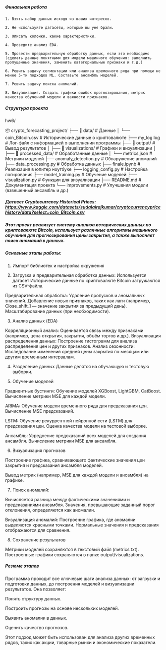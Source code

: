 ##### Финальная работа
  
    1. Взять набор данных исходя из ваших интересов.
    
    2. Не используйте датасеты, которые вы уже брали.
    
    3. Описать колонки, какие характеристики.
    
    4. Проведите анализ EDA.
    
    5. Провести предварительную обработку данных, если это необходимо (сделать данные понятными для модели машинного обучения: заполнить пропущенные значения, заменить категориальные признаки и т.д.)
    
    6. Решить задачу сегментации или анализа временного ряда при помощи не менее 5-ти подходов ML. Составьте ансамбль моделей.
    
    7. Решить задачу поиска аномалий.
    
    8. Визуализация. Создать графики ошибок прогнозирования, метрик качества обученной модели и важности признаков.
  
##### Структура проекта

hw6/

📦 crypto_forecasting_project/
├── 📂 data/                       # Данные
│   └── coin_Bitcoin.csv           # Исторические данные о криптовалюте
├── my_log.log                     # Лог-файл с информацией о выполнении программы
├── 📂 output/                     # Вывод результатов
│   ├── 📂 visualizations/         # Графики и визуализации
│   ├── 📂 processed_data/         # Обработанные данные
│   └── metrics.json               # Метрики моделей
├── anomaly_detection.py           # Обнаружение аномалий
├── data_processing.py             # Обработка данных
├── finale.ipynb                   # Реализация в юпитер ноутбуке
├── logging_config.py          # Настройка логирования
├── model_training.py          # Обучение моделей
├── visualization.py           # Функции для визуализации
├── README.md                      # Документация проекта
└── improvements.py            # Улучшения модели (взвешенный ансамбль и др.)


##### Датасет Cryptocurrency Historical Prices: https://www.kaggle.com/datasets/sudalairajkumar/cryptocurrencypricehistory/data?select=coin_Bitcoin.csv

##### Этот проект реализует систему анализа исторических данных по криптовалюте Bitcoin, использует различные алгоритмы машинного обучения для прогнозирования цены закрытия, а также выполняет поиск аномалий в данных. 

##### Основные этапы работы:
1. Импорт библиотек и настройка окружения

2. Загрузка и предварительная обработка данных: Используется датасет Исторические данные по криптовалюте Bitcoin загружаются из CSV-файла.

Предварительная обработка: Удаление пропусков и аномальных значений. Добавление новых признаков, таких как лаги (например, Close_shift_1 — значение закрытия за предыдущий день). Масштабирование данных (при необходимости).

3. Анализ данных (EDA)
   
Корреляционный анализ: Оценивается связь между признаками (например, цена открытия, закрытия, объём торгов и др.).
Визуализация распределения данных: Построение гистограмм для анализа распределения цен и других признаков.
Анализ сезонности: Исследование изменений средней цены закрытия по месяцам или другим временным интервалам.

4. Разделение данных
Данные делятся на обучающую и тестовую выборки.

5. Обучение моделей
   
Градиентные бустинги:
Обучение моделей XGBoost, LightGBM, CatBoost.
Вычисление метрики MSE для каждой модели.

ARIMA:
Обучение модели временного ряда для предсказания цен.
Вычисление MSE предсказаний.

LSTM:
Обучение рекуррентной нейронной сети (LSTM) для предсказания цен.
Оценка качества модели на тестовой выборке.

Ансамбль:
Усреднение предсказаний всех моделей для создания ансамбля.
Вычисление метрики MSE для ансамбля.

6. Визуализация прогнозов
   
Построение графика, сравнивающего фактические значения цен закрытия и предсказания ансамбля моделей.

Вывод метрик (например, MSE для каждой модели и ансамбля) на графике.

7. Поиск аномалий:
   
Вычисляется разница между фактическими значениями и предсказаниями ансамбля.
Значения, превышающие заданный порог отклонения, определяются как аномалии.

Визуализация аномалий:
Построение графика, где аномалии выделяются красными точками.
Нормальные значения и предсказания отображаются для сравнения.

8. Сохранение результатов
   
Метрики моделей сохраняются в текстовый файл (metrics.txt).
Построенные графики сохраняются в папке output/visualizations.

##### Резюме этапов

Программа проходит все ключевые шаги анализа данных: от загрузки и подготовки данных, до построения моделей и визуализации результатов. Она позволяет:

Понять структуру данных.

Построить прогнозы на основе нескольких моделей.

Выявить аномалии в данных.

Оценить качество прогнозов.

Этот подход может быть использован для анализа других временных рядов, таких как акции, товарные рынки и экономические показатели.

